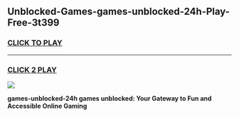 
## Unblocked-Games-games-unblocked-24h-Play-Free-3t399
<h3>
<a href="https://premium76.site?title=games-unblocked-24h&ref=21A">CLICK TO PLAY</a></h3>
<hr>

<h3>
<a href="https://premium76.site?title=games-unblocked-24h&ref=21A">CLICK 2 PLAY</a>
  
</h3>

<a href="https://premium76.site?title=games-unblocked-24h&ref=21A"><img src="https://clearcache.store/games.png"></a>


**games-unblocked-24h games unblocked: Your Gateway to Fun and Accessible Online Gaming**
